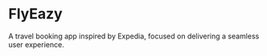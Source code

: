 # FlyEazy
A travel booking app inspired by Expedia, focused on delivering a seamless user experience.
